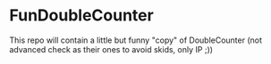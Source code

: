 # FunDoubleCounter

This repo will contain a little but funny "copy" of DoubleCounter (not advanced check as their ones to avoid skids, only IP ;))
